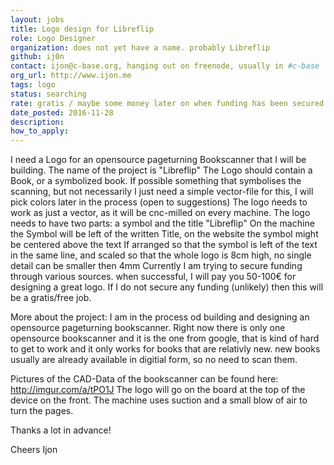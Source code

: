 ```yaml
---
layout: jobs
title: Logo design for Libreflip
role: Logo Designer
organization: does not yet have a name. probably Libreflip
github: ij0n
contact: ijon@c-base.org, hanging out on freenode, usually in #c-base
org_url: http://www.ijon.me
tags: logo
status: searching
rate: gratis / maybe some money later on when funding has been secured.
date_posted: 2016-11-28
description:
how_to_apply:
---
```

I need a Logo for an opensource pageturning  Bookscanner that I will be building.
The name of the project is "Libreflip"
The Logo should contain a Book, or a symbolized book.
If possible something that symbolises the scanning, but not necessarily
I just need a simple vector-file for this, I will pick colors later in the process (open to suggestions)
The logo ńeeds to work as just a vector, as it will be cnc-milled on every machine.
The logo needs to have two parts: a symbol and the title "Libreflip"
On the machine the Symbol will be left of the written Title, on the website the symbol might be centered above the text
If arranged so that the symbol is left of the text in the same line, and scaled so that the whole logo is 8cm high, no single detail can be smaller then 4mm
Currently I am trying to secure funding through various sources. when successful, I will pay you 50-100€ for designing a great logo. If I do not secure any funding (unlikely) then this will be a gratis/free job.

More about the project:
I am in the process od building and designing an opensource pageturning bookscanner. Right now there is only one opensource bookscanner and it is the one from google, that is kind of hard to get to work and it only works for books that are relativly new. new books usually are already available in digitial form, so no need to scan them.

Pictures of the CAD-Data of the bookscanner can be found here: http://imgur.com/a/tPO1J
The logo will go on the board at the top of the device on the front. The machine uses suction and a small blow of air to turn the pages.

Thanks a lot in advance!

Cheers
Ijon

